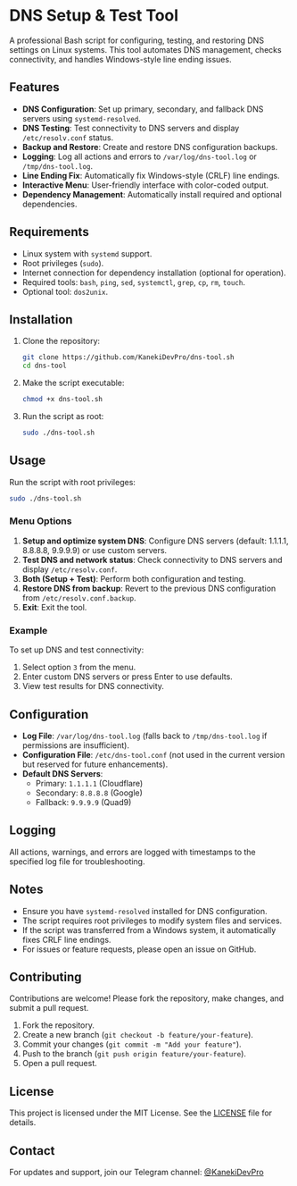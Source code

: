 # DNS Setup & Test Tool

A professional Bash script for configuring, testing, and restoring DNS settings on Linux systems. This tool automates DNS management, checks connectivity, and handles Windows-style line ending issues.

## Features
- **DNS Configuration**: Set up primary, secondary, and fallback DNS servers using `systemd-resolved`.
- **DNS Testing**: Test connectivity to DNS servers and display `/etc/resolv.conf` status.
- **Backup and Restore**: Create and restore DNS configuration backups.
- **Logging**: Log all actions and errors to `/var/log/dns-tool.log` or `/tmp/dns-tool.log`.
- **Line Ending Fix**: Automatically fix Windows-style (CRLF) line endings.
- **Interactive Menu**: User-friendly interface with color-coded output.
- **Dependency Management**: Automatically install required and optional dependencies.

## Requirements
- Linux system with `systemd` support.
- Root privileges (`sudo`).
- Internet connection for dependency installation (optional for operation).
- Required tools: `bash`, `ping`, `sed`, `systemctl`, `grep`, `cp`, `rm`, `touch`.
- Optional tool: `dos2unix`.

## Installation
1. Clone the repository:
   ```bash
   git clone https://github.com/KanekiDevPro/dns-tool.sh
   cd dns-tool
   ```
2. Make the script executable:
   ```bash
   chmod +x dns-tool.sh
   ```
3. Run the script as root:
   ```bash
   sudo ./dns-tool.sh
   ```

## Usage
Run the script with root privileges:
```bash
sudo ./dns-tool.sh
```

### Menu Options
1. **Setup and optimize system DNS**: Configure DNS servers (default: 1.1.1.1, 8.8.8.8, 9.9.9.9) or use custom servers.
2. **Test DNS and network status**: Check connectivity to DNS servers and display `/etc/resolv.conf`.
3. **Both (Setup + Test)**: Perform both configuration and testing.
4. **Restore DNS from backup**: Revert to the previous DNS configuration from `/etc/resolv.conf.backup`.
5. **Exit**: Exit the tool.

### Example
To set up DNS and test connectivity:
1. Select option `3` from the menu.
2. Enter custom DNS servers or press Enter to use defaults.
3. View test results for DNS connectivity.

## Configuration
- **Log File**: `/var/log/dns-tool.log` (falls back to `/tmp/dns-tool.log` if permissions are insufficient).
- **Configuration File**: `/etc/dns-tool.conf` (not used in the current version but reserved for future enhancements).
- **Default DNS Servers**:
  - Primary: `1.1.1.1` (Cloudflare)
  - Secondary: `8.8.8.8` (Google)
  - Fallback: `9.9.9.9` (Quad9)

## Logging
All actions, warnings, and errors are logged with timestamps to the specified log file for troubleshooting.

## Notes
- Ensure you have `systemd-resolved` installed for DNS configuration.
- The script requires root privileges to modify system files and services.
- If the script was transferred from a Windows system, it automatically fixes CRLF line endings.
- For issues or feature requests, please open an issue on GitHub.

## Contributing
Contributions are welcome! Please fork the repository, make changes, and submit a pull request.

1. Fork the repository.
2. Create a new branch (`git checkout -b feature/your-feature`).
3. Commit your changes (`git commit -m "Add your feature"`).
4. Push to the branch (`git push origin feature/your-feature`).
5. Open a pull request.

## License
This project is licensed under the MIT License. See the [LICENSE](LICENSE) file for details.

## Contact
For updates and support, join our Telegram channel: [@KanekiDevPro]((https://github.com/KanekiDevPro))

